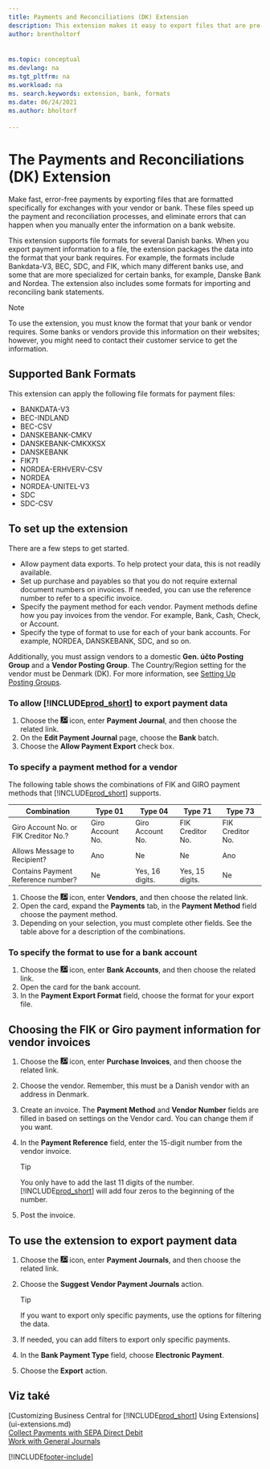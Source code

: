 ```yaml
---
title: Payments and Reconciliations (DK) Extension
description: This extension makes it easy to export files that are pre-formatted to meet bank requirements for electronic submissions.
author: brentholtorf


ms.topic: conceptual
ms.devlang: na
ms.tgt_pltfrm: na
ms.workload: na
ms. search.keywords: extension, bank, formats
ms.date: 06/24/2021
ms.author: bholtorf

---
```


# The Payments and Reconciliations (DK) Extension

Make fast, error-free payments by exporting files that are formatted specifically for exchanges with your vendor or bank. These files speed up the payment and reconciliation processes, and eliminate errors that can happen when you manually enter the information on a bank website.

This extension supports file formats for several Danish banks. When you export payment information to a file, the extension packages the data into the format that your bank requires. For example, the formats include Bankdata-V3, BEC, SDC, and FIK, which many different banks use, and some that are more specialized for certain banks, for example, Danske Bank and Nordea. The extension also includes some formats for importing and reconciling bank statements.

> [!Note]
> To use the extension, you must know the format that your bank or vendor requires. Some banks or vendors provide this information on their websites; however, you might need to contact their customer service to get the information.

## Supported Bank Formats
This extension can apply the following file formats for payment files:

* BANKDATA-V3
* BEC-INDLAND
* BEC-CSV
* DANSKEBANK-CMKV
* DANSKEBANK-CMKXKSX
* DANSKEBANK
* FIK71
* NORDEA-ERHVERV-CSV
* NORDEA
* NORDEA-UNITEL-V3
* SDC
* SDC-CSV

## To set up the extension

There are a few steps to get started.

* Allow payment data exports. To help protect your data, this is not readily available.
* Set up purchase and payables so that you do not require external document numbers on invoices. If needed, you can use the reference number to refer to a specific invoice.
* Specify the payment method for each vendor. Payment methods define how you pay invoices from the vendor. For example, Bank, Cash, Check, or Account.
* Specify the type of format to use for each of your bank accounts. For example, NORDEA, DANSKEBANK, SDC, and so on.

Additionally, you must assign vendors to a domestic **Gen. účto  Posting Group** and a **Vendor Posting Group**. The Country/Region setting for the vendor must be Denmark (DK). For more information, see [Setting Up Posting Groups](finance-posting-groups.md).

### To allow [!INCLUDE[prod_short](includes/prod_short.md)] to export payment data

1. Choose the ![Lightbulb that opens the Tell Me feature.](media/ui-search/search_small.png "Tell me what you want to do") icon, enter **Payment Journal**, and then choose the related link.
2. On the **Edit Payment Journal** page, choose the **Bank** batch.
3. Choose the **Allow Payment Export** check box.

### To specify a payment method for a vendor

The following table shows the combinations of FIK and GIRO payment methods that [!INCLUDE[prod_short](includes/prod_short.md)] supports.

| Combination | Type 01 | Type 04 | Type 71 | Type 73 |
|----|--------|---------|---------|---------|
| Giro Account No. or FIK Creditor No.? | Giro Account No. | Giro Account No. | FIK Creditor No. | FIK Creditor No. |
| Allows Message to Recipient? | Ano | Ne | Ne | Ano |
| Contains Payment Reference number? | Ne | Yes, 16 digits. | Yes, 15 digits. | Ne |

1. Choose the ![Lightbulb that opens the Tell Me feature.](media/ui-search/search_small.png "Tell me what you want to do") icon, enter **Vendors**, and then choose the related link.
2. Open the card, expand the **Payments** tab, in the **Payment Method** field choose the payment method.
3. Depending on your selection, you must complete other fields. See the table above for a description of the combinations.

### To specify the format to use for a bank account

1. Choose the ![Lightbulb that opens the Tell Me feature.](media/ui-search/search_small.png "Tell me what you want to do") icon, enter **Bank Accounts**, and then choose the related link.
2. Open the card for the bank account.
3. In the **Payment Export Format** field, choose the format for your export file.

## Choosing the FIK or Giro payment information for vendor invoices

1. Choose the ![Lightbulb that opens the Tell Me feature.](media/ui-search/search_small.png "Tell me what you want to do") icon, enter **Purchase Invoices**, and then choose the related link.
2. Choose the vendor. Remember, this must be a Danish vendor with an address in Denmark.
3. Create an invoice. The **Payment Method** and **Vendor Number** fields are filled in based on settings on the Vendor card. You can change them if you want.
4. In the **Payment Reference** field, enter the 15-digit number from the vendor invoice.

   > [!Tip]
   > You only have to add the last 11 digits of the number. [!INCLUDE[prod_short](includes/prod_short.md)] will add four zeros to the beginning of the number.

5. Post the invoice.

## To use the extension to export payment data

1. Choose the ![Lightbulb that opens the Tell Me feature.](media/ui-search/search_small.png "Tell me what you want to do") icon, enter **Payment Journals**, and then choose the related link.
2. Choose the **Suggest Vendor Payment Journals** action.

   > [!Tip]
   > If you want to export only specific payments, use the options for filtering the data.

3. If needed, you can add filters to export only specific payments.
4. In the **Bank Payment Type** field, choose **Electronic Payment**.
5. Choose the **Export** action.

## Viz také

[Customizing Business Central for [!INCLUDE[prod_short](includes/prod_short.md)] Using Extensions](ui-extensions.md)  
[Collect Payments with SEPA Direct Debit](finance-collect-payments-with-sepa-direct-debit.md)  
[Work with General Journals](ui-work-general-journals.md)


[!INCLUDE[footer-include](includes/footer-banner.md)]